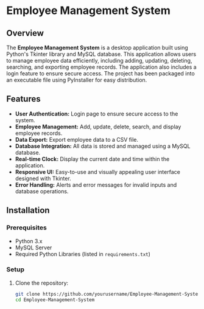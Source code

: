 # Employee Management System

## Overview

The **Employee Management System** is a desktop application built using Python's Tkinter library and MySQL database. This application allows users to manage employee data efficiently, including adding, updating, deleting, searching, and exporting employee records. The application also includes a login feature to ensure secure access. The project has been packaged into an executable file using PyInstaller for easy distribution.

## Features

- **User Authentication:** Login page to ensure secure access to the system.
- **Employee Management:** Add, update, delete, search, and display employee records.
- **Data Export:** Export employee data to a CSV file.
- **Database Integration:** All data is stored and managed using a MySQL database.
- **Real-time Clock:** Display the current date and time within the application.
- **Responsive UI:** Easy-to-use and visually appealing user interface designed with Tkinter.
- **Error Handling:** Alerts and error messages for invalid inputs and database operations.

## Installation

### Prerequisites

- Python 3.x
- MySQL Server
- Required Python Libraries (listed in `requirements.txt`)

### Setup

1. Clone the repository:

   ```bash
   git clone https://github.com/yourusername/Employee-Management-System.git
   cd Employee-Management-System
